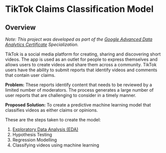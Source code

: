 # TikTok Claims Classification Model

## Overview

*Note: This project was developed as part of the <a href="https://coursera.org/share/3f665f8503b65baef6dd0667dd28a52a">Google Advanced Data Analytics Certificate</a> Specialization.*

TikTok is a social media platform for creating, sharing and discovering short videos. The app is used as an outlet for people to express themselves and allows users to create videos and share them across a community. TikTok users have the ability to submit reports that identify videos and comments that contain user claims.

**Problem:** These reports identify content that needs to be reviewed by a limited number of moderators. The process generates a large number of user reports that are challenging to consider in a timely manner.

**Proposed Solution:** To create a predictive machine learning model that classifies videos as either claims or opinions.

These are the steps taken to create the model:
1. <a href="https://github.com/AliaAbdulAziz/TikTokClassification/tree/main/EDA">Exploratory Data Analysis (EDA)</a>
2. Hypothesis Testing
3. Regression Modelling
4. Classifying videos using machine learning
